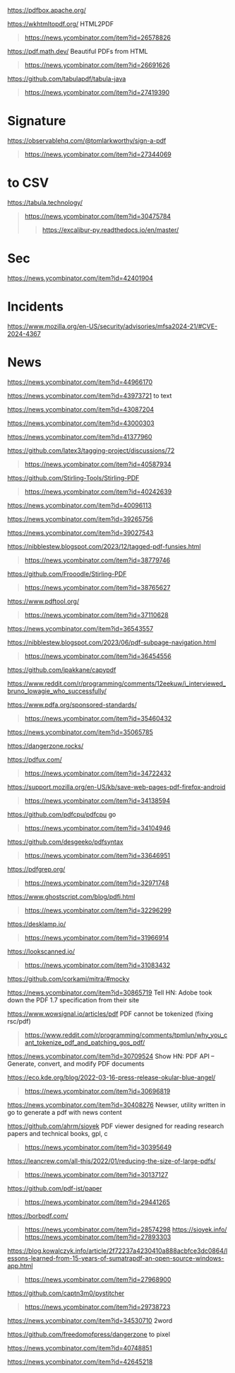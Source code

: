 https://pdfbox.apache.org/

https://wkhtmltopdf.org/ HTML2PDF
> https://news.ycombinator.com/item?id=26578826


https://pdf.math.dev/ Beautiful PDFs from HTML
> https://news.ycombinator.com/item?id=26691626

https://github.com/tabulapdf/tabula-java
> https://news.ycombinator.com/item?id=27419390

# Signature
https://observablehq.com/@tomlarkworthy/sign-a-pdf
> https://news.ycombinator.com/item?id=27344069

# to CSV
https://tabula.technology/
> https://news.ycombinator.com/item?id=30475784
> > https://excalibur-py.readthedocs.io/en/master/

# Sec
https://news.ycombinator.com/item?id=42401904

# Incidents
https://www.mozilla.org/en-US/security/advisories/mfsa2024-21/#CVE-2024-4367

# News
https://news.ycombinator.com/item?id=44966170

https://news.ycombinator.com/item?id=43973721 to text

https://news.ycombinator.com/item?id=43087204

https://news.ycombinator.com/item?id=43000303

https://news.ycombinator.com/item?id=41377960

https://github.com/latex3/tagging-project/discussions/72
> https://news.ycombinator.com/item?id=40587934

https://github.com/Stirling-Tools/Stirling-PDF
> https://news.ycombinator.com/item?id=40242639

https://news.ycombinator.com/item?id=40096113

https://news.ycombinator.com/item?id=39265756

https://news.ycombinator.com/item?id=39027543

https://nibblestew.blogspot.com/2023/12/tagged-pdf-funsies.html
> https://news.ycombinator.com/item?id=38779746

https://github.com/Frooodle/Stirling-PDF
> https://news.ycombinator.com/item?id=38765627

https://www.pdftool.org/
> https://news.ycombinator.com/item?id=37110628

https://news.ycombinator.com/item?id=36543557

https://nibblestew.blogspot.com/2023/06/pdf-subpage-navigation.html
> https://news.ycombinator.com/item?id=36454556

https://github.com/jpakkane/capypdf

https://www.reddit.com/r/programming/comments/12eekuw/i_interviewed_bruno_lowagie_who_successfully/

https://www.pdfa.org/sponsored-standards/
> https://news.ycombinator.com/item?id=35460432

https://news.ycombinator.com/item?id=35065785

https://dangerzone.rocks/

https://pdfux.com/
> https://news.ycombinator.com/item?id=34722432

https://support.mozilla.org/en-US/kb/save-web-pages-pdf-firefox-android
> https://news.ycombinator.com/item?id=34138594

https://github.com/pdfcpu/pdfcpu go
> https://news.ycombinator.com/item?id=34104946

https://github.com/desgeeko/pdfsyntax
> https://news.ycombinator.com/item?id=33646951

https://pdfgrep.org/
> https://news.ycombinator.com/item?id=32971748

https://www.ghostscript.com/blog/pdfi.html
> https://news.ycombinator.com/item?id=32296299

https://desklamp.io/
> https://news.ycombinator.com/item?id=31966914

https://lookscanned.io/
> https://news.ycombinator.com/item?id=31083432

https://github.com/corkami/mitra/#mocky

https://news.ycombinator.com/item?id=30865719 Tell HN: Adobe took down the PDF 1.7 specification from their site

https://www.wowsignal.io/articles/pdf PDF cannot be tokenized (fixing rsc/pdf)
> https://www.reddit.com/r/programming/comments/tpmlun/why_you_cant_tokenize_pdf_and_patching_gos_pdf/

https://news.ycombinator.com/item?id=30709524 Show HN: PDF API – Generate, convert, and modify PDF documents

https://eco.kde.org/blog/2022-03-16-press-release-okular-blue-angel/
> https://news.ycombinator.com/item?id=30696819

https://news.ycombinator.com/item?id=30408276 Newser, utility written in go to generate a pdf with news content

https://github.com/ahrm/sioyek PDF viewer designed for reading research papers and technical books, gpl, c
> https://news.ycombinator.com/item?id=30395649

https://leancrew.com/all-this/2022/01/reducing-the-size-of-large-pdfs/
> https://news.ycombinator.com/item?id=30137127

https://github.com/pdf-ist/paper
> https://news.ycombinator.com/item?id=29441265

https://borbpdf.com/
> https://news.ycombinator.com/item?id=28574298
https://sioyek.info/
> https://news.ycombinator.com/item?id=27893303

https://blog.kowalczyk.info/article/2f72237a4230410a888acbfce3dc0864/lessons-learned-from-15-years-of-sumatrapdf-an-open-source-windows-app.html
> https://news.ycombinator.com/item?id=27968900

https://github.com/captn3m0/pystitcher
> https://news.ycombinator.com/item?id=29738723

https://news.ycombinator.com/item?id=34530710 2word

https://github.com/freedomofpress/dangerzone to pixel

https://news.ycombinator.com/item?id=40748851

https://news.ycombinator.com/item?id=42645218